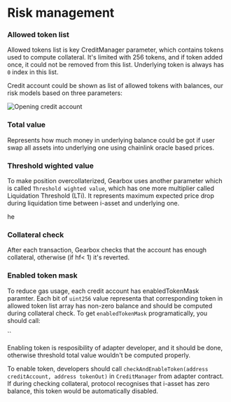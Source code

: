 # Risk management

### Allowed token list
Allowed tokens list is key CreditManager parameter, which contains tokens used to compute collateral. It's limited with 256 tokens, and if token added once, it could not be removed from this list. Underlying token is always has `0` index in this list.

Credit account could be shown as list of allowed tokens with balances, our risk models based on three parameters:

![Opening credit account](</images/credit/creditAccount.jpg>)


### Total value
Represents how much money in underlying balance could be got if user swap all assets into underlying one using chainlink oracle based prices.

### Threshold wighted value
To make position overcollaterized, Gearbox uses another parameter which is called `Threshold wighted value`, which has one more multiplier called
Liquidation Threshold (LTi). It represents maximum expected price drop during liquidation time between i-asset and underlying one. 


he

### Collateral check
After each transaction, Gearbox checks that the account has enough collateral, otherwise (if hf< 1) it's reverted. 

### Enabled token mask
To reduce gas usage, each credit account has enabledTokenMask paramter. Each bit of `uint256` value representa that corresponding token in allowed token list array has non-zero balance and should be computed during collateral check. To get `enabledTokenMask` programatically, you should call:

``


Enabling token is resposibility of adapter developer, and it should be done, otherwise threshold total value wouldn't be computed properly.

To enable token, developers should call `checkAndEnableToken(address creditAccount, address tokenOut)` in `CreditManager` from adapter contract. If during checking collateral, protocol recognises that i-asset has zero balance, this token would be automatically disabled.